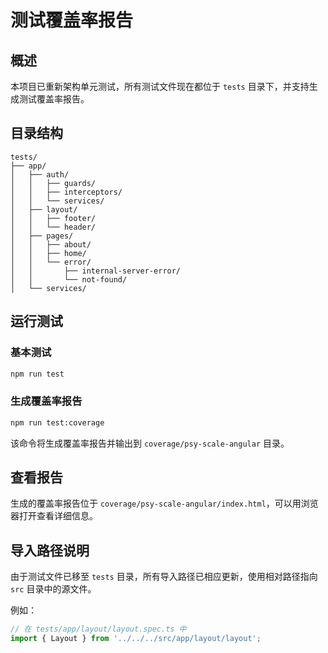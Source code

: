 # 测试覆盖率报告

## 概述

本项目已重新架构单元测试，所有测试文件现在都位于 `tests` 目录下，并支持生成测试覆盖率报告。

## 目录结构

```
tests/
├── app/
│   ├── auth/
│   │   ├── guards/
│   │   ├── interceptors/
│   │   └── services/
│   ├── layout/
│   │   ├── footer/
│   │   └── header/
│   ├── pages/
│   │   ├── about/
│   │   ├── home/
│   │   └── error/
│   │       ├── internal-server-error/
│   │       └── not-found/
│   └── services/
```

## 运行测试

### 基本测试

```bash
npm run test
```

### 生成覆盖率报告

```bash
npm run test:coverage
```

该命令将生成覆盖率报告并输出到 `coverage/psy-scale-angular` 目录。

## 查看报告

生成的覆盖率报告位于 `coverage/psy-scale-angular/index.html`，可以用浏览器打开查看详细信息。

## 导入路径说明

由于测试文件已移至 `tests` 目录，所有导入路径已相应更新，使用相对路径指向 `src` 目录中的源文件。

例如：
```typescript
// 在 tests/app/layout/layout.spec.ts 中
import { Layout } from '../../../src/app/layout/layout';
```